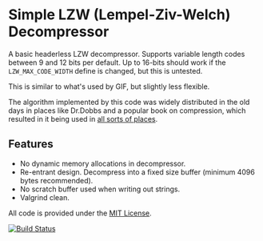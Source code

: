 
# Simple LZW (Lempel-Ziv-Welch) Decompressor

A basic headerless LZW decompressor. Supports variable length codes
between 9 and 12 bits per default. Up to 16-bits should work if the
`LZW_MAX_CODE_WIDTH` define is changed, but this is untested.

This is similar to what's used by GIF, but slightly less flexible.

The algorithm implemented by this code was widely distributed in the
old days in places like Dr.Dobbs and a popular book on compression,
which resulted in it being used in [all sorts of places](https://www.giantbomb.com/profile/eloj/blog/technical-notes-on-the-level-format-of-puzznic-for/114881/).

## Features

* No dynamic memory allocations in decompressor.
* Re-entrant design. Decompress into a fixed size buffer (minimum 4096 bytes recommended).
* No scratch buffer used when writing out strings.
* Valgrind clean.

All code is provided under the [MIT License](LICENSE).

[![Build Status](https://travis-ci.org/eloj/lzw-eddy.svg?branch=master)](https://travis-ci.org/eloj/lzw-eddy)
